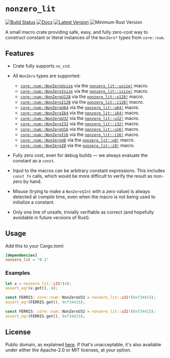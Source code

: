 # `nonzero_lit`
[![Build Status](https://github.com/thomcc/nonzero_lit/workflows/CI/badge.svg)](https://github.com/thomcc/nonzero_lit/actions)
[![Docs](https://docs.rs/nonzero_lit/badge.svg)](https://docs.rs/nonzero_lit)
[![Latest Version](https://img.shields.io/crates/v/nonzero_lit.svg)](https://crates.io/crates/nonzero_lit)
![Minimum Rust Version](https://img.shields.io/badge/MSRV%201.51-blue.svg)

A small macro crate providing safe, easy, and fully zero-cost way to construct constant or literal instances of the `NonZero*` types from `core::num`.

## Features

- Crate fully supports `no_std`.
- All `NonZero` types are supported:
    - [`core::num::NonZeroUsize`](https://doc.rust-lang.org/core/num/struct.NonZeroUsize.html) via the [`nonzero_lit::usize!`](https://docs.rs/nonzero_lit/%2A/nonzero_lit/macro.usize.html) macro.
    - [`core::num::NonZeroIsize`](https://doc.rust-lang.org/core/num/struct.NonZeroIsize.html) via the [`nonzero_lit::isize!`](https://docs.rs/nonzero_lit/%2A/nonzero_lit/macro.isize.html) macro.
    - [`core::num::NonZeroU128`](https://doc.rust-lang.org/core/num/struct.NonZeroU128.html) via the [`nonzero_lit::u128!`](https://docs.rs/nonzero_lit/%2A/nonzero_lit/macro.u128.html) macro.
    - [`core::num::NonZeroI128`](https://doc.rust-lang.org/core/num/struct.NonZeroI128.html) via the [`nonzero_lit::i128!`](https://docs.rs/nonzero_lit/%2A/nonzero_lit/macro.i128.html) macro.
    - [`core::num::NonZeroU64`](https://doc.rust-lang.org/core/num/struct.NonZeroU64.html) via the [`nonzero_lit::u64!`](https://docs.rs/nonzero_lit/%2A/nonzero_lit/macro.u64.html) macro.
    - [`core::num::NonZeroI64`](https://doc.rust-lang.org/core/num/struct.NonZeroI64.html) via the [`nonzero_lit::i64!`](https://docs.rs/nonzero_lit/%2A/nonzero_lit/macro.i64.html) macro.
    - [`core::num::NonZeroU32`](https://doc.rust-lang.org/core/num/struct.NonZeroU32.html) via the [`nonzero_lit::u32!`](https://docs.rs/nonzero_lit/%2A/nonzero_lit/macro.u32.html) macro.
    - [`core::num::NonZeroI32`](https://doc.rust-lang.org/core/num/struct.NonZeroI32.html) via the [`nonzero_lit::i32!`](https://docs.rs/nonzero_lit/%2A/nonzero_lit/macro.i32.html) macro.
    - [`core::num::NonZeroU16`](https://doc.rust-lang.org/nightly/core/num/struct.NonZeroU16.html) via the [`nonzero_lit::u16!`](https://docs.rs/nonzero_lit/%2A/nonzero_lit/macro.u16.html) macro.
    - [`core::num::NonZeroI16`](https://doc.rust-lang.org/nightly/core/num/struct.NonZeroI16.html) via the [`nonzero_lit::i16!`](https://docs.rs/nonzero_lit/%2A/nonzero_lit/macro.i16.html) macro.
    - [`core::num::NonZeroU8`](https://doc.rust-lang.org/nightly/core/num/struct.NonZeroU8.html) via the [`nonzero_lit::u8!`](https://docs.rs/nonzero_lit/%2A/nonzero_lit/macro.u8.html) macro.
    - [`core::num::NonZeroI8`](https://doc.rust-lang.org/nightly/core/num/struct.NonZeroI8.html) via the [`nonzero_lit::i8!`](https://docs.rs/nonzero_lit/%2A/nonzero_lit/macro.i8.html) macro.

- Fully zero cost, even for debug builds — we always evaluate the constant as a `const`.
- Input to the macros can be arbitrary constant expressions. This includes `const fn` calls, which would be more difficult to verify the result as non-zero by hand.
- Misuse (trying to make a `NonZero$Int` with a zero value) is always detected at compile time, even when the macro is not being used to initialize a constant.
- Only one line of unsafe, trivially verifiable as correct (and hopefully avoidable in future versions of Rust).

## Usage
Add this to your Cargo.toml:

```toml
[dependencies]
nonzero_lit = "0.1"
```

### Examples

```rust
let x = nonzero_lit::i32!(4);
assert_eq!(x.get(), 4);
```

```rust
const FERRIS: core::num::NonZeroU32 = nonzero_lit::u32!(0xf34415);
assert_eq!(FERRIS.get(), 0xf34415);
```

```rust
const FERRIS: core::num::NonZeroU32 = nonzero_lit::u32!(0xf34415);
assert_eq!(FERRIS.get(), 0xf34415);
```

## License

Public domain, as explained [here](https://creativecommons.org/publicdomain/zero/1.0/legalcode). If that's unacceptable, it's also available under either the Apache-2.0 or MIT licenses, at your option.
